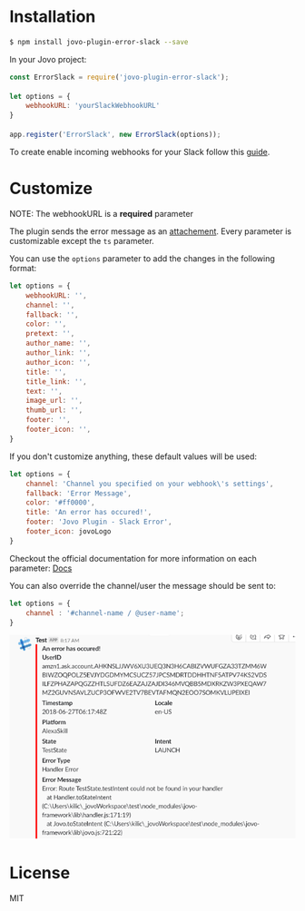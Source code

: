 # Installation
```sh
$ npm install jovo-plugin-error-slack --save
```

In your Jovo project:
```javascript
const ErrorSlack = require('jovo-plugin-error-slack');

let options = {
    webhookURL: 'yourSlackWebhookURL'
}

app.register('ErrorSlack', new ErrorSlack(options));
```
To create enable incoming webhooks for your Slack follow this [guide](https://api.slack.com/incoming-webhooks).

# Customize
NOTE: The webhookURL is a **required** parameter

The plugin sends the error message as an [attachement](https://api.slack.com/docs/message-attachments). Every parameter is customizable except the `ts` parameter.

You can use the `options` parameter to add the changes in the following format:
```javascript
let options = {
    webhookURL: '',
    channel: '',
    fallback: '',
    color: '',
    pretext: '', 
    author_name: '',
    author_link: '',
    author_icon: '',
    title: '',
    title_link: '',
    text: '',
    image_url: '',
    thumb_url: '',
    footer: '',
    footer_icon: '',
}
```
If you don't customize anything, these default values will be used:
```javascript
let options = {
    channel: 'Channel you specified on your webhook\'s settings',
    fallback: 'Error Message',
    color: '#ff0000',
    title: 'An error has occured!',
    footer: 'Jovo Plugin - Slack Error',
    footer_icon: jovoLogo
}
```
Checkout the official documentation for more information on each parameter: [Docs](https://api.slack.com/docs/message-attachments)

You can also override the channel/user the message should be sent to: 
```javascript
let options = {
    channel : '#channel-name / @user-name';
}
```

![Jovo Plugin Slack Error](./_images/slack-error-plugin.png)

# License

MIT